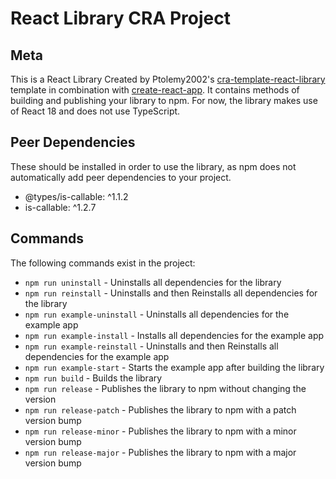 # React Library CRA Project
## Meta
This is a React Library Created by Ptolemy2002's [cra-template-react-library](https://www.npmjs.com/package/@ptolemy2002/cra-template-react-library) template in combination with [create-react-app](https://www.npmjs.com/package/create-react-app). It contains methods of building and publishing your library to npm.
For now, the library makes use of React 18 and does not use TypeScript.

## Peer Dependencies
These should be installed in order to use the library, as npm does not automatically add peer dependencies to your project.
- @types/is-callable: ^1.1.2
- is-callable: ^1.2.7

## Commands
The following commands exist in the project:

- `npm run uninstall` - Uninstalls all dependencies for the library
- `npm run reinstall` - Uninstalls and then Reinstalls all dependencies for the library
- `npm run example-uninstall` - Uninstalls all dependencies for the example app
- `npm run example-install` - Installs all dependencies for the example app
- `npm run example-reinstall` - Uninstalls and then Reinstalls all dependencies for the example app
- `npm run example-start` - Starts the example app after building the library
- `npm run build` - Builds the library
- `npm run release` - Publishes the library to npm without changing the version
- `npm run release-patch` - Publishes the library to npm with a patch version bump
- `npm run release-minor` - Publishes the library to npm with a minor version bump
- `npm run release-major` - Publishes the library to npm with a major version bump